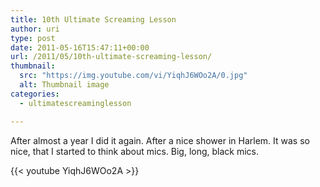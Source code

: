 ```yaml
---
title: 10th Ultimate Screaming Lesson
author: uri
type: post
date: 2011-05-16T15:47:11+00:00
url: /2011/05/10th-ultimate-screaming-lesson/
thumbnail:
  src: "https://img.youtube.com/vi/YiqhJ6WOo2A/0.jpg"
  alt: Thumbnail image
categories:
  - ultimatescreaminglesson

---
```

After almost a year I did it again. After a nice shower in Harlem. It was so nice, that I started to think about mics. Big, long, black mics.

{{< youtube YiqhJ6WOo2A >}}</iframe>